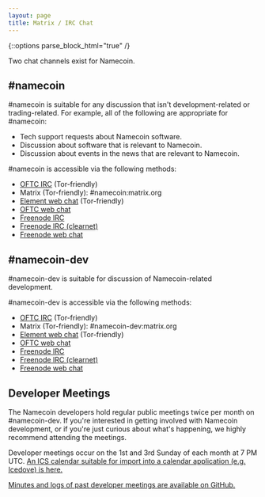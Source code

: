 ```yaml
---
layout: page
title: Matrix / IRC Chat
---
```


{::options parse_block_html="true" /}

Two chat channels exist for Namecoin.

## #namecoin

\#namecoin is suitable for any discussion that isn't development-related or trading-related.  For example, all of the following are appropriate for #namecoin:

* Tech support requests about Namecoin software.
* Discussion about software that is relevant to Namecoin.
* Discussion about events in the news that are relevant to Namecoin.

\#namecoin is accessible via the following methods:

* [OFTC IRC](ircs://irc.oftc.net:6697/#namecoin) (Tor-friendly)
* Matrix (Tor-friendly): #namecoin:matrix.org
* [Element web chat](https://app.element.io/#/room/#namecoin:matrix.org) (Tor-friendly)
* [OFTC web chat](https://webchat.oftc.net/?channels=%23namecoin)
* [Freenode IRC](ircs://ajnvpgl6prmkb7yktvue6im5wiedlz2w32uhcwaamdiecdrfpwwgnlqd.onion:6697/#namecoin)
* [Freenode IRC (clearnet)](ircs://chat.freenode.net:6697/#namecoin)
* [Freenode web chat](https://webchat.freenode.net/?channels=%23namecoin)

## #namecoin-dev

\#namecoin-dev is suitable for discussion of Namecoin-related development.

\#namecoin-dev is accessible via the following methods:

* [OFTC IRC](ircs://irc.oftc.net:6697/#namecoin-dev) (Tor-friendly)
* Matrix (Tor-friendly): #namecoin-dev:matrix.org
* [Element web chat](https://app.element.io/#/room/#namecoin-dev:matrix.org) (Tor-friendly)
* [OFTC web chat](https://webchat.oftc.net/?channels=%23namecoin-dev)
* [Freenode IRC](ircs://ajnvpgl6prmkb7yktvue6im5wiedlz2w32uhcwaamdiecdrfpwwgnlqd.onion:6697/#namecoin-dev)
* [Freenode IRC (clearnet)](ircs://chat.freenode.net:6697/#namecoin-dev)
* [Freenode web chat](https://webchat.freenode.net/?channels=%23namecoin-dev)

## Developer Meetings

The Namecoin developers hold regular public meetings twice per month on #namecoin-dev.  If you're interested in getting involved with Namecoin development, or if you're just curious about what's happening, we highly recommend attending the meetings.

Developer meetings occur on the 1st and 3rd Sunday of each month at 7 PM UTC.  [An ICS calendar suitable for import into a calendar application (e.g. Icedove) is here.](Namecoin-Development-Meetings.ics)

[Minutes and logs of past developer meetings are available on GitHub.](https://github.com/midnightmagic/namecoin-meeting)
